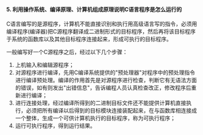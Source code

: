 #### 5. 利用操作系统、编译原理、计算机组成原理说明C语言程序是怎么运行的
C语言编写的是源程序，计算机不能直接识别和执行用高级语言写的指令，必须用编译程序(编译器)把C源程序翻译成二进制形式的目标程序，然后再将该目标程序于系统的函数库以及其他目标程序连接起来，形成可执行的目标程序。  

一般编写好一个C源程序之后，经过以下几个步骤：  
1. 上机输入和编辑源程序；
2. 对源程序进行编译，先用C编译系统提供的"预处理器"对程序中的预处理指令进行编译预处理。编译的作用首先是对源程序进行检查，判断它有无语法方面的错误，如有则发出"出错信息"，告诉编程人员认真检查改正，修改程序后重新进行编译；
3. 进行连接处理，经过编译所得到的二进制目标文件还不能提供计算机直接执行，必须把所有编译以后得到的目标模块连接装配起来，在与函数库相连接成一个整体，生成一个可供计算机执行的目标程序，称为可执行程序；
4. 运行可执行程序，得到运行结果。